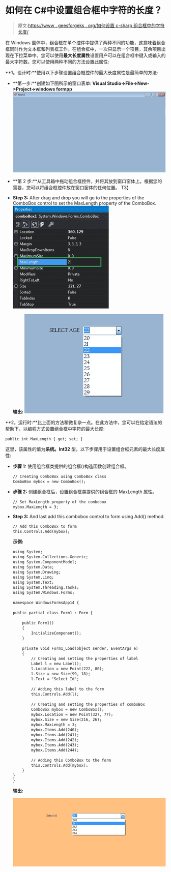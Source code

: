 # 如何在 C#中设置组合框中字符的长度？

> 原文:[https://www . geesforgeks . org/如何设置 c-sharp 组合框中的字符长度/](https://www.geeksforgeeks.org/how-to-set-the-length-of-the-characters-in-the-combobox-in-c-sharp/)

在 Windows 窗体中，组合框在单个控件中提供了两种不同的功能，这意味着组合框同时作为文本框和列表框工作。在组合框中，一次只显示一个项目，其余项目出现在下拉菜单中。您可以使用**最大长度属性**设置用户可以在组合框中键入或输入的最大字符数。您可以使用两种不同的方法设置此属性:

**1。设计时:**使用以下步骤设置组合框控件的最大长度属性是最简单的方法:

*   **第一步:**创建如下图所示的窗口表单:
    **Visual Studio->File->New->Project->windows formpp**
    ![](img/afa156ec2464f21793f6c33815a51193.png)
*   **第 2 步:**从工具箱中拖动组合框控件，并将其放到窗口窗体上。根据您的需要，您可以将组合框控件放在窗口窗体的任何位置。
    T3】
*   **Step 3:** After drag and drop you will go to the properties of the ComboBox control to set the MaxLength property of the ComboBox.
    ![](img/750f3b9cc05ccda12208f7d537bae4d3.png)

    **输出:**
    ![](img/b34b264221b9a4f8856ddc4666ae5005.png)

**2。运行时:**比上面的方法稍微复杂一点。在此方法中，您可以在给定语法的帮助下，以编程方式设置组合框中字符的最大长度:

```
public int MaxLength { get; set; }
```

这里，该属性的值为**系统。Int32** 型。以下步骤用于设置组合框元素的最大长度属性:

*   **步骤 1:** 使用组合框类提供的组合框()构造函数创建组合框。

    ```
    // Creating ComboBox using ComboBox class
    ComboBox mybox = new ComboBox();

    ```

*   **步骤 2:** 创建组合框后，设置组合框类提供的组合框的 MaxLength 属性。

    ```
    // Set MaxLength property of the combobox
    mybox.MaxLength = 3;

    ```

*   **Step 3:** And last add this combobox control to form using Add() method.

    ```
    // Add this ComboBox to form
    this.Controls.Add(mybox);

    ```

    **示例:**

    ```
    using System;
    using System.Collections.Generic;
    using System.ComponentModel;
    using System.Data;
    using System.Drawing;
    using System.Linq;
    using System.Text;
    using System.Threading.Tasks;
    using System.Windows.Forms;

    namespace WindowsFormsApp14 {

    public partial class Form1 : Form {

        public Form1()
        {
            InitializeComponent();
        }

        private void Form1_Load(object sender, EventArgs e)
        {
            // Creating and setting the properties of label
            Label l = new Label();
            l.Location = new Point(222, 80);
            l.Size = new Size(99, 18);
            l.Text = "Select Id";

            // Adding this label to the form
            this.Controls.Add(l);

            // Creating and setting the properties of comboBox
            ComboBox mybox = new ComboBox();
            mybox.Location = new Point(327, 77);
            mybox.Size = new Size(216, 26);
            mybox.MaxLength = 3;
            mybox.Items.Add(240);
            mybox.Items.Add(241);
            mybox.Items.Add(242);
            mybox.Items.Add(243);
            mybox.Items.Add(244);

            // Adding this ComboBox to the form
            this.Controls.Add(mybox);
        }
    }
    }
    ```

    **输出:**

    ![](img/09db43e18bbecfdbe94888f75d297cee.png)